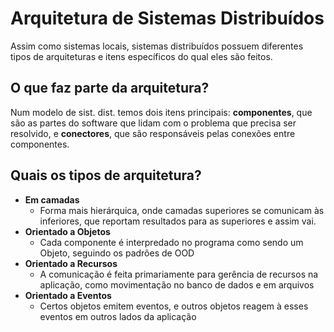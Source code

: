 # Arquitetura de Sistemas Distribuídos
Assim como sistemas locais, sistemas distribuídos possuem diferentes tipos de arquiteturas e itens específicos do qual eles são feitos. 
## O que faz parte da arquitetura?
Num modelo de sist. dist. temos dois itens principais: **componentes**, que são as partes do software que lidam com o problema que precisa ser resolvido, e **conectores**, que são responsáveis pelas conexões entre componentes.

## Quais os tipos de arquitetura?
- **Em camadas**
	- Forma mais hierárquica, onde camadas superiores se comunicam às inferiores, que reportam resultados para as superiores e assim vai.
- **Orientado a Objetos**
	- Cada componente é interpredado no programa como sendo um Objeto, seguindo os padrões de OOD
- **Orientado a Recursos**
	- A comunicação é feita primariamente para gerência de recursos na aplicação, como movimentação no banco de dados e em arquivos
- **Orientado a Eventos**
	- Certos objetos emitem eventos, e outros objetos reagem à esses eventos em outros lados da aplicação